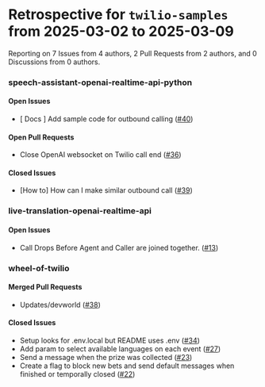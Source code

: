 # Retrospective for `twilio-samples` from 2025-03-02 to 2025-03-09

Reporting on 7 Issues from 4 authors, 2 Pull Requests from 2 authors, and 0 Discussions from 0 authors.


### speech-assistant-openai-realtime-api-python

#### Open Issues

- [ Docs ] Add sample code for outbound calling ([#40](https://github.com/twilio-samples/speech-assistant-openai-realtime-api-python/issues/40))

#### Open Pull Requests

- Close OpenAI websocket on Twilio call end ([#36](https://github.com/twilio-samples/speech-assistant-openai-realtime-api-python/pull/36))

#### Closed Issues

- [How to] How can I make similar outbound call ([#39](https://github.com/twilio-samples/speech-assistant-openai-realtime-api-python/issues/39))

### live-translation-openai-realtime-api

#### Open Issues

- Call Drops Before Agent and Caller are joined together. ([#13](https://github.com/twilio-samples/live-translation-openai-realtime-api/issues/13))

### wheel-of-twilio

#### Merged Pull Requests

- Updates/devworld ([#38](https://github.com/twilio-samples/wheel-of-twilio/pull/38))

#### Closed Issues

- Setup looks for .env.local but README uses .env ([#34](https://github.com/twilio-samples/wheel-of-twilio/issues/34))
- Add param to select available languages on each event ([#27](https://github.com/twilio-samples/wheel-of-twilio/issues/27))
- Send a message when the prize was collected ([#23](https://github.com/twilio-samples/wheel-of-twilio/issues/23))
- Create a flag to block new bets and send default messages when finished or temporally closed ([#22](https://github.com/twilio-samples/wheel-of-twilio/issues/22))